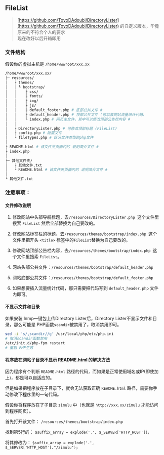 ## FileList
> [https://github.com/ToyoDAdoubi/DirectoryLister](https://github.com/ToyoDAdoubi/DirectoryLister) 的自定义版本，毕竟原来的不符合个人的要求  
> 现在改好以后开箱即用  
### 文件结构
假设你的虚拟主机是 `/home/wwwroot/xxx.xx`
``` bash
/home/wwwroot/xxx.xx/
├─ resources/
│   ├ themes/
│   │ └ bootstrap/
│   │    ├ css/
│   │    ├ fonts/
│   │    ├ img/
│   │    ├ js/
│   │    ├ default_footer.php # 底部公共文件 #
│   │    ├ default_header.php # 顶部公共文件 (可以放网站流量统计代码)
│   │    └ index.php # 网页主文件，其中可以修改顶部公告栏内容 #
│   │
│   ├ DirectoryLister.php # 可修改顶部标题 (FileList)
│   ├ config.php # 配置文件
│   └ fileTypes.php # 区分文件类型的php文件
│
├ README.html # 该文件夹页面内的 说明简介文件 #
├ index.php
│
├─ 其他文件夹/
│   ├ 其他文件.txt
│   └ README.html # 该文件夹页面内的 说明简介文件 #
│
└ 其他文件.txt
```
### 注意事项：

#### 文件修改说明

1. 修改网站中头部导航标题，去`/resources/DirectoryLister.php `这个文件里搜索 `FileList` 然后全部替换为自己要改的。  

2. 修改网站标签栏的标题，去`/resources/themes/bootstrap/index.php `这个文件里把开头 `<title>` 标签中的`FileList`替换为自己要改的。  

3. 修改网站顶部公告栏内容，去`/resources/themes/bootstrap/index.php `这个文件里搜索 `FileList`。  

4. 网站头部公共文件：`/resources/themes/bootstrap/default_header.php `

5. 网站底部公共文件：`/resources/themes/bootstrap/default_footer.php `

6. 如果想要插入流量统计代码，那只需要把代码写到 `default_header.php` 文件内即可。

#### 不显示文件和目录

如果安装 lnmp一键包上传Directory Lister后，Directory Lister不显示文件和目录，那么可能是 PHP函数` scandir `被禁用了，取消禁用即可。
``` bash
sed -i 's/,scandir//g' /usr/local/php/etc/php.ini
# 取消scandir函数禁用
/etc/init.d/php-fpm restart
# 重启 PHP生效
```
#### 程序放在网站子目录不显示 README.html 的解决方法

因为程序有个判断 `README.html` 路径的代码，而如果是正常使用域名或IP(即使加上)，都是可以自适应的。

但是如果把程序放在子目录下，就会无法获取正确 `README.html` 路径，需要你手动修改下程序里的一句代码。

假设你将程序放在了子目录 `zimulu` 中（也就是 `http://xxx.xx/zimulu` 才能访问到程序网页）。

首先打开该文件： `/resources/themes/bootstrap/index.php`  

找到第5行的： `$suffix_array = explode('.', $_SERVER['HTTP_HOST']);`  

将其修改为： `$suffix_array = explode('.', $_SERVER['HTTP_HOST']."/zimulu");`
